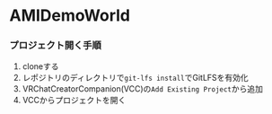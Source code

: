 # AMIDemoWorld

### プロジェクト開く手順
1. cloneする
2. レポジトリのディレクトリで`git-lfs install`でGitLFSを有効化
3. VRChatCreatorCompanion(VCC)の`Add Existing Project`から追加
4. VCCからプロジェクトを開く
